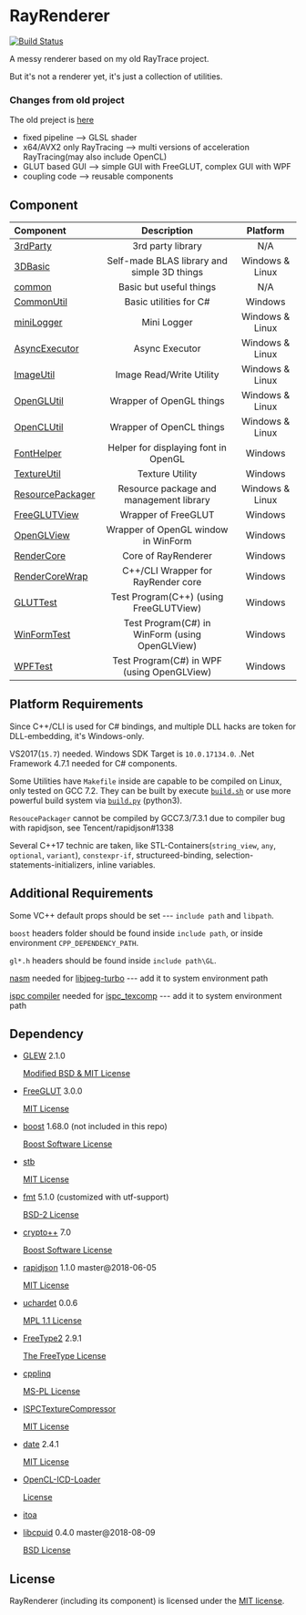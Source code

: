 # RayRenderer

[![Build Status](https://travis-ci.org/XZiar/RayRenderer.svg?branch=master)](https://travis-ci.org/XZiar/RayRenderer)

A messy renderer based on my old RayTrace project.

But it's not a renderer yet, it's just a collection of utilities.

### Changes from old project

The old preject is [here](https://github.com/XZiar/RayTrace)

* fixed pipeline --> GLSL shader
* x64/AVX2 only RayTracing --> multi versions of acceleration RayTracing(may also include OpenCL)
* GLUT based GUI --> simple GUI with FreeGLUT, complex GUI with WPF
* coupling code --> reusable components

## Component

| Component | Description | Platform |
|:-------|:-------:|:-------:|
| [3rdParty](./3rdParty) | 3rd party library | N/A |
| [3DBasic](./3DBasic) | Self-made BLAS library and simple 3D things | Windows & Linux |
| [common](./common) | Basic but useful things | N/A |
| [CommonUtil](./CommonUtil) | Basic utilities for C# | Windows |
| [miniLogger](./common/miniLogger) | Mini Logger | Windows & Linux |
| [AsyncExecutor](./common/AsyncExecutor) | Async Executor | Windows & Linux |
| [ImageUtil](./ImageUtil) | Image Read/Write Utility | Windows & Linux |
| [OpenGLUtil](./OpenGLUtil) | Wrapper of OpenGL things | Windows & Linux |
| [OpenCLUtil](./OpenCLUtil) | Wrapper of OpenCL things | Windows & Linux |
| [FontHelper](./FontHelper) | Helper for displaying font in OpenGL | Windows |
| [TextureUtil](./TextureUtil) | Texture Utility | Windows |
| [ResourcePackager](./ResourcePackager) | Resource package and management library | Windows & Linux|
| [FreeGLUTView](./FreeGLUTView) | Wrapper of FreeGLUT | Windows |
| [OpenGLView](./OpenGLView) | Wrapper of OpenGL window in WinForm | Windows |
| [RenderCore](./RenderCore) | Core of RayRenderer | Windows |
| [RenderCoreWrap](./RenderCoreWrap) | C++/CLI Wrapper for RayRender core | Windows |
| [GLUTTest](./GLUTTest) | Test Program(C++) (using FreeGLUTView) | Windows |
| [WinFormTest](./WinFormTest) | Test Program(C#) in WinForm (using OpenGLView) | Windows |
| [WPFTest](./WPFTest) | Test Program(C#) in WPF (using OpenGLView) | Windows |

## Platform Requirements

Since C++/CLI is used for C# bindings, and multiple DLL hacks are token for DLL-embedding, it's Windows-only.

VS2017(`15.7`) needed. Windows SDK Target is `10.0.17134.0`. .Net Framework 4.7.1 needed for C# components.

Some Utilities have `Makefile` inside are capable to be compiled on Linux, only tested on GCC 7.2. They can be built by execute [`build.sh`](build.sh) or use more powerful build system via [`build.py`](build.py) (python3).

`ResoucePackager` cannot be compiled by GCC7.3/7.3.1 due to compiler bug with rapidjson, see Tencent/rapidjson#1338

Several C++17 technic are taken, like STL-Containers(`string_view`, `any`, `optional`, `variant`), `constexpr-if`, structureed-binding, selection-statements-initializers, inline variables.

## Additional Requirements

Some VC++ default props should be set --- `include path` and `libpath`.

`boost` headers folder should be found inside `include path`, or inside environment `CPP_DEPENDENCY_PATH`.

`gl*.h` headers should be found inside `include path\GL`.

[nasm](https://www.nasm.us/) needed for [libjpeg-turbo](./3rdParty/libjpeg-turbo) --- add it to system environment path

[ispc compiler](https://ispc.github.io/downloads.html) needed for [ispc_texcomp](./3rdParty/ispc_texcomp) --- add it to system environment path

## Dependency

* [GLEW](http://glew.sourceforge.net/)  2.1.0

  [Modified BSD & MIT License](./3rdParty/glew/license.txt)

* [FreeGLUT](http://freeglut.sourceforge.net)  3.0.0

  [MIT License](./3rdParty/freeglut/license.txt)

* [boost](http://www.boost.org/)  1.68.0 (not included in this repo)

  [Boost Software License](./License/boost.txt)

* [stb](https://github.com/nothings/stb)

  [MIT License](./3rdParty/stblib/license.txt)

* [fmt](http://fmtlib.net) 5.1.0 (customized with utf-support)

  [BSD-2 License](./3rdParty/fmt/license.rst)

* [crypto++](https://www.cryptopp.com) 7.0

  [Boost Software License](./3rdParty/cryptopp/license.txt)

* [rapidjson](http://rapidjson.org/) 1.1.0 master@2018-06-05

  [MIT License](./3rdParty/rapidjson/license.txt)

* [uchardet](https://www.freedesktop.org/wiki/Software/uchardet/) 0.0.6

  [MPL 1.1 License](./3rdParty/uchardetlib/license.txt)

* [FreeType2](https://www.freetype.org/) 2.9.1

  [The FreeType License](./3rdParty/freetype2/license.txt)

* [cpplinq](http://cpplinq.codeplex.com/)

  [MS-PL License](./3rdParty/cpplinq.html)

* [ISPCTextureCompressor](https://github.com/GameTechDev/ISPCTextureCompressor)
  
  [MIT License](./3rdParty/ispc_texcomp/license.txt)

* [date](https://howardhinnant.github.io/date/date.html) 2.4.1

  [MIT License](./3rdParty/date/LICENSE.txt)

* [OpenCL-ICD-Loader](https://github.com/KhronosGroup/OpenCL-ICD-Loader)

  [License](./3rdParty/OpenCL_ICD_Loader/LICENSE.txt)

* [itoa](https://github.com/miloyip/itoa-benchmark)

* [libcpuid](http://libcpuid.sourceforge.net/) 0.4.0 master@2018-08-09

  [BSD License](./3rdParty/cpuid/COPYING)

## License

RayRenderer (including its component) is licensed under the [MIT license](License.txt).
